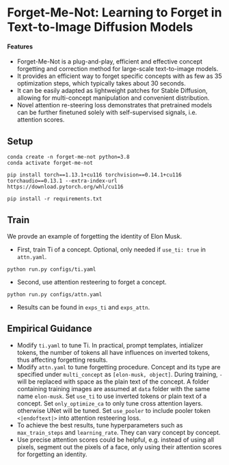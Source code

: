 # Forget-Me-Not: Learning to Forget in Text-to-Image Diffusion Models
#### Features

- Forget-Me-Not is a plug-and-play, efficient and effective concept forgetting and correction method for large-scale text-to-image models.
- It provides an efficient way to forget specific concepts with as few as 35 optimization steps, which typically takes about 30 seconds.
- It can be easily adapted as lightweight patches for Stable Diffusion, allowing for multi-concept manipulation and convenient distribution.
- Novel attention re-steering loss demonstrates that pretrained models can be further finetuned solely with self-supervised signals, i.e. attention scores.

## Setup

```
conda create -n forget-me-not python=3.8
conda activate forget-me-not

pip install torch==1.13.1+cu116 torchvision==0.14.1+cu116 torchaudio==0.13.1 --extra-index-url https://download.pytorch.org/whl/cu116

pip install -r requirements.txt
```

## Train
We provde an example of forgetting the identity of Elon Musk.

- First, train Ti of a concept. Optional, only needed if `use_ti: true` in `attn.yaml`.
```
python run.py configs/ti.yaml
```
- Second, use attention resteering to forget a concept.
```
python run.py configs/attn.yaml
```
- Results can be found in `exps_ti` and `exps_attn`.

## Empirical Guidance

- Modify `ti.yaml` to tune Ti. In practical, prompt templates, intializer tokens, the number of tokens all have influences on inverted tokens, thus affecting forgetting results.
- Modify `attn.yaml` to tune forgetting procedure. Concept and its type are specified under `multi_concept` as `[elon-musk, object]`. During training, `-` will be replaced with space as the plain text of the concept. A folder containing training images are assumed at `data` folder with the same name `elon-musk`. Set `use_ti` to use inverted tokens or plain text of a concept. Set `only_optimize_ca` to only tune cross attention layers. otherwise UNet will be tuned. Set `use_pooler` to include pooler token `<|endoftext|>` into attention resteering loss.
- To achieve the best results, tune hyperparameters such as `max_train_steps` and `learning_rate`. They can vary concept by concept.
- Use precise attention scores could be helpful, e.g. instead of using all pixels, segment out the pixels of a face, only using their attention scores for forgetting an identity.
